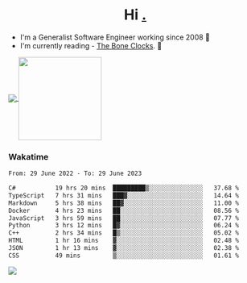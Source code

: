 <h1 align="center">Hi <a href="https://www.hackerrank.com/erasmosaraujo">.</a></h1>
 
- I'm a Generalist Software Engineer working  since 2008 🚀
- I'm currently reading - <a href="https://www.amazon.ca/Bone-Clocks-David-Mitchell/dp/0340921625">The Bone Clocks</a>. 📘
  
<p align="left">
  <a href="https://github.com/erasmosoares/github-readme-stats">
    <img
      align="center"
      src="https://github-readme-stats.vercel.app/api/top-langs/?username=erasmosoares&theme=radical&layout=compact"
    />
  </a>
  <a href="https://github.com/erasmosoares/github-readme-stats">
    <img
      align="center"
      height="165"
      src="https://github-readme-stats.vercel.app/api?username=erasmosoares&theme=radical&count_private=true&show_icons=true&custom_title=Github%20Status&hide=issues"
    />
  </a>
</p>

<!--
 ### Repo 
 
<p align="left">
 <a href="https://github.com/erasmosoares/github-readme-stats">
    <img
      align="center"
      height="165"
      src="https://github-readme-stats.vercel.app/api/pin?username=erasmosoares&repo=sample-node&title_color=fff&icon_color=f9f9f9&text_color=9f9f9f&bg_color=151515"
    />
  </a>
  <a href="https://github.com/erasmosoares/github-readme-stats">
    <img
      align="center"
      height="165"
      src="https://github-readme-stats.vercel.app/api/pin?username=erasmosoares&repo=sample-node&title_color=fff&icon_color=f9f9f9&text_color=9f9f9f&bg_color=151515"
    />
  </a>
</p>
-->

 ### Wakatime 

<!--START_SECTION:waka-->

```txt
From: 29 June 2022 - To: 29 June 2023

C#           19 hrs 20 mins  █████████▒░░░░░░░░░░░░░░░   37.68 %
TypeScript   7 hrs 31 mins   ███▓░░░░░░░░░░░░░░░░░░░░░   14.64 %
Markdown     5 hrs 38 mins   ██▓░░░░░░░░░░░░░░░░░░░░░░   11.00 %
Docker       4 hrs 23 mins   ██░░░░░░░░░░░░░░░░░░░░░░░   08.56 %
JavaScript   3 hrs 59 mins   ██░░░░░░░░░░░░░░░░░░░░░░░   07.77 %
Python       3 hrs 12 mins   █▓░░░░░░░░░░░░░░░░░░░░░░░   06.24 %
C++          2 hrs 34 mins   █▒░░░░░░░░░░░░░░░░░░░░░░░   05.02 %
HTML         1 hr 16 mins    ▓░░░░░░░░░░░░░░░░░░░░░░░░   02.48 %
JSON         1 hr 13 mins    ▓░░░░░░░░░░░░░░░░░░░░░░░░   02.38 %
CSS          49 mins         ▒░░░░░░░░░░░░░░░░░░░░░░░░   01.61 %
```

<!--END_SECTION:waka-->

![](https://komarev.com/ghpvc/?username=erasmosoares&color=brightgreen)
